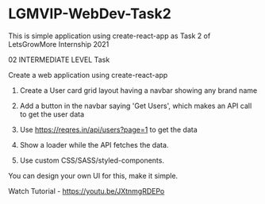 # LGMVIP-WebDev-Task2
This is simple application using create-react-app as Task 2 of LetsGrowMore Internship 2021

02 INTERMEDIATE LEVEL Task

Create a web application using create-react-app





1. Create a User card grid layout having a navbar showing any brand name 

2. Add a button in the navbar saying 'Get Users', which makes an API call to get the user data

3. Use https://reqres.in/api/users?page=1 to get the data 

4. Show a loader while the API fetches the data. 

5. Use custom CSS/SASS/styled-components. 



You can design your own UI for this, make it simple.

Watch Tutorial - https://youtu.be/JXtnmgRDEPo


